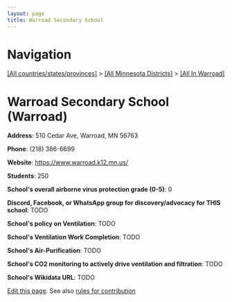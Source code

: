```yaml
---
layout: page
title: Warroad Secondary School
---
```

# Navigation

[[All countries/states/provinces]](../../..) > [[All Minnesota Districts]](../..) > [[All In Warroad]](..)

# Warroad Secondary School (Warroad)

**Address**: 510 Cedar Ave, Warroad, MN 56763

**Phone**: (218) 386-6699

**Website**: <https://www.warroad.k12.mn.us/>

**Students**: 250

**School's overall airborne virus protection grade (0-5)**: 0

**Discord, Facebook, or WhatsApp group for discovery/advocacy for THIS school**: TODO

**School's policy on Ventilation**: TODO

**School's Ventilation Work Completion**: TODO

**School's Air-Purification**: TODO

**School's CO2 monitoring to actively drive ventilation and filtration**: TODO

**School's Wikidata URL**: TODO


[Edit this page](https://github.com/ventilate-schools/MN/edit/main/./Warroad/Warroad_Secondary_School.md). See also [rules for contribution](../../../contribution-rules/)